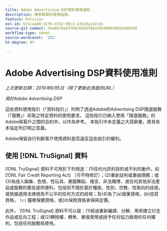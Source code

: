 ```yaml
---
title: Adobe Advertising DSP資料使用准則
description: 請參閱資料使用指南。
feature: Policies
exl-id: b71caa80-d1f6-4f42-90c3-a3e19acb2c6c
source-git-commit: 4ea8b76e65fb610d2bf86a39560084902e9d0436
workflow-type: tm+mt
source-wordcount: '252'
ht-degree: 0%

---
```


# Adobe Advertising DSP資料使用准則

*上次更新日期：2019年9月5日（除了更新此頁面的URL）*

*用於Adobe Advertising DSP*

這些資料使用指引（「資料指引」）列明了透過Adobe的Advertising DSP隨選服務（「服務」）存取之特定資料的使用要求。 這些指引已納入使用「隨選服務」的Adobe與客戶之間的合約中，以作為參考。 本指引中未定義之大寫辭彙，將具有本協定所訂明之意義。

Adobe保留自行判斷客戶使用資料是否違反這些指引的權利。

## 使用 [!DNL TruSignal] 資料

[!DNL TruSignal] 資料不可用於下列用途：(1)任何允許的目的或不利的動作，如 [!DNL Fair Credit Reporting Act] （可不時修訂）；(2)重新談判或重組債務；或(3)為成人娛樂、色情、性玩具、異國舞蹈、槍支、非法賭博，或任何其他非法產品或服務的廣告提供便利，包括但不限於基於種族、性別、宗教、性取向的歧視，或依據適用法律視為不公平的任何方式的歧視；及(4)為了(a)就業資格，(b)信貸資格， `(c)` 醫療保健資格，或(d)保險資格承保與定價。<!-- I used backticks in the previous sentence to prevent ( c ) from displaying as a copyright symbol. I think the OS does that. Using HTML code for the parentheses doesn't prevent it. -->

此外， [!DNL TruSignal] 資料不可以是：(1)經過重新編譯、分解、用來建立衍生作品或反向工程；或(2)轉授權、轉售、重複使用或授予任何協力廠商的任何權利，包括任何服務局使用。
